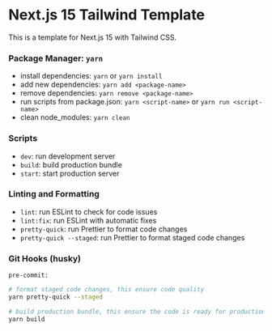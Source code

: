 # Next.js 15 Tailwind Template

This is a template for Next.js 15 with Tailwind CSS.

### Package Manager: `yarn`

- install dependencies: `yarn` or `yarn install`
- add new dependencies: `yarn add <package-name>`
- remove dependencies: `yarn remove <package-name>`
- run scripts from package.json: `yarn <script-name>` or `yarn run <script-name>`
- clean node_modules: `yarn clean`

### Scripts

- `dev`: run development server
- `build`: build production bundle
- `start`: start production server

### Linting and Formatting

- `lint`: run ESLint to check for code issues
- `lint:fix`: run ESLint with automatic fixes
- `pretty-quick`: run Prettier to format code changes
- `pretty-quick --staged`: run Prettier to format staged code changes

### Git Hooks (husky)

`pre-commit:`

```bash
# format staged code changes, this ensure code quality
yarn pretty-quick --staged

# build production bundle, this ensure the code is ready for production
yarn build
```
